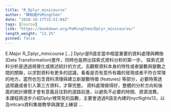 ```yaml
---
title: "R_Dplyr_minicourse"
author: "陳柏銘PoMingChen"
date: "2018-10-17T15:51:04Z"
tags: [Course]
link: "https://bookdown.org/PoMingChen/Dplyr_minicourse/"
length_weight: "13.2%"
pinned: false
---
```


E.Major R_Dplyr_minicourse [...] Dplyr是R語言當中相當重要的資料處理與轉換(Data Transformation)套件，同時也是跨出探索式資料分析的第一步。 探索式資料分析是透過視覺化或敘述統計的方式，去觀察資料本身的特性或者變數與變數之間的關聯，以求對資料有更多的認識，看看是否有意外有趣的發現或者不符合常理的地方。當然也包含資料清理與建立新變數特徵 (features) 等部分，必要時需透過爬蟲或者引入第三方資料，才算完整。 資料處理做得好，整體的分析方向和後面的統計建模才會有意義且往對的道路前進，以避免不必要的時間、資源浪費。 本課程將逐步介紹Dplyr裡常見的函數，主要會透過R語言內建的nycflights13，以及mtcars資料集做教學與課堂上練習 ...
